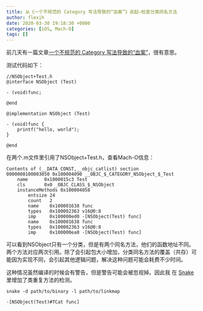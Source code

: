 ```yaml
---
title: 从《一个不规范的 Category 写法导致的“血案”》说起—检查分类同名方法
author: flexih
date: 2020-03-30 19:18:30 +0800
categories: [iOS, Mach-O]
tags: []
---
```


前几天有一篇文章[一个不规范的 Category 写法导致的“血案”](https://mp.weixin.qq.com/s/aS4okMdW2deFKzhC53yFaQ)，很有意思。

测试代码如下：
```
//NSObject+Test.h
@interface NSObject (Test)

- (void)func;

@end

@implementation NSObject (Test)

- (void)func {
    printf("hello, world");
}

@end
```
在两个.m文件里引用了NSObject+Test.h，查看Mach-O信息：

```
Contents of (__DATA_CONST,__objc_catlist) section
0000000100003050 0x100004090 __OBJC_$_CATEGORY_NSObject_$_Test
    name      0x1000015c3 Test
    cls       0x0 _OBJC_CLASS_$_NSObject
    instanceMethods 0x100004058
        entsize 24
        count   2
        name    0x100001638 func
        types   0x100002363 v16@0:8
        imp     0x100000ed0 -[NSObject(Test) func]
        name    0x100001638 func
        types   0x100002363 v16@0:8
        imp     0x100000ea0 -[NSObject(Test) func]
```
可以看到NSObject只有一个分类，但是有两个同名方法，他们的函数地址不同。两个方法对应两次引用。除了会引起包大小增加，分类同名方法的覆盖（共存）可能因为实现不同，会引起其他逻辑问题，解决这种问题可能会耗费不少时间。

这种情况虽然编译的时候会有警告，但是警告可能会被忽视掉。因此我
在 [Snake](https://github.com/flexih/Snake) 里增加了类重复方法的检测。

```
snake -d path/to/binary -l path/to/linkmap

-[NSObject(Test)#TCat func]
```